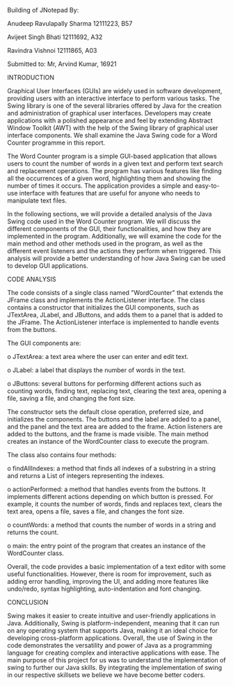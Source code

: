 Building of JNotepad
By:

Anudeep Ravulapally Sharma
12111223, B57

Avijeet Singh Bhati 
12111692, A32

Ravindra Vishnoi
12111865, A03

Submitted to: Mr, Arvind Kumar, 16921



INTRODUCTION

Graphical User Interfaces (GUIs) are widely used in software development, providing users
with an interactive interface to perform various tasks. The Swing library is one of the several libraries
offered by Java for the creation and administration of graphical user
interfaces. Developers may create applications with a polished appearance and
feel by extending Abstract Window Toolkit (AWT) with the help of the Swing
library of graphical user interface components. We shall examine the Java Swing
code for a Word Counter programme in this report.

The Word Counter program is a simple GUI-based application that allows users to
count the number of words in a given text and perform text search and
replacement operations. The program has various features like finding all the
occurrences of a given word, highlighting them and showing the number of times
it occurs. The application provides a simple and easy-to-use interface with
features that are useful for anyone who needs to manipulate text files.

In the following sections, we will provide a detailed analysis of the Java Swing
code used in the Word Counter program. We will discuss the different components
of the GUI, their functionalities, and how they are implemented in the program.
Additionally, we will examine the code for the main method and other methods
used in the program, as well as the different event listeners and the actions
they perform when triggered. This analysis will provide a better understanding
of how Java Swing can be used to develop GUI applications.



CODE ANALYSIS

The code consists of a single class named "WordCounter" that extends the
JFrame class and implements the ActionListener interface. The class contains a
constructor that initializes the GUI components, such as JTextArea, JLabel, and
JButtons, and adds them to a panel that is added to the JFrame. The
ActionListener interface is implemented to handle events from the buttons.

The GUI components are:

o  JTextArea: a text area where the user can enter and
edit text.

o  JLabel: a label that displays the number of words in
the text.

o  JButtons: several buttons for performing different
actions such as counting words, finding text, replacing text, clearing the text
area, opening a file, saving a file, and changing the font size.

The constructor sets the default close operation, preferred size, and initializes
the components. The buttons and the label are added to a panel, and the panel
and the text area are added to the frame. Action listeners are added to the
buttons, and the frame is made visible. The main method creates an instance of
the WordCounter class to execute the program.

The class also contains four methods:

o  findAllIndexes: a method that finds all indexes of a
substring in a string and returns a List of integers representing the indexes.

o  actionPerformed: a method that handles events from
the buttons. It implements different actions depending on which button is
pressed. For example, it counts the number of words, finds and replaces text,
clears the text area, opens a file, saves a file, and changes the font size.

o  countWords: a method that counts the number of words
in a string and returns the count.

o  main: the entry point of the program that creates an
instance of the WordCounter class.

Overall, the code provides a basic implementation of a text editor with some useful
functionalities. However, there is room for improvement, such as adding error
handling, improving the UI, and adding more features like undo/redo, syntax
highlighting, auto-indentation and font changing.



CONCLUSION

Swing makes it easier to create intuitive and user-friendly applications in Java.
Additionally, Swing is platform-independent, meaning that it can run on any
operating system that supports Java, making it an ideal choice for developing
cross-platform applications. Overall, the use of Swing in the code demonstrates
the versatility and power of Java as a programming language for creating
complex and interactive applications with ease. The main purpose of this
project for us was to understand the implementation of swing to further our
Java skills. By integrating the implementation of swing in our respective
skillsets we believe we have become better coders.
